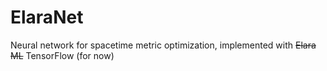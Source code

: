 # ElaraNet

Neural network for spacetime metric optimization, implemented with ~~Elara ML~~ TensorFlow (for now)
